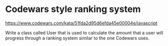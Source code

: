 # Codewars style ranking system

https://www.codewars.com/kata/51fda2d95d6efda45e00004e/javascript

Write a class called User that is used to calculate the amount that a user will progress through a ranking system similar to the one Codewars uses.